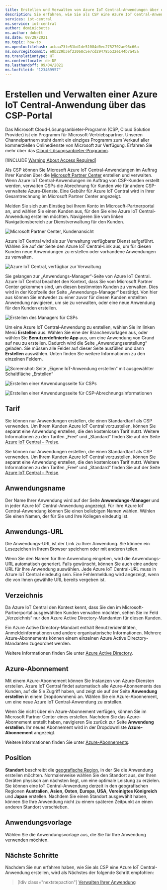 ```yaml
---
title: Erstellen und Verwalten von Azure IoT Central-Anwendungen über das CSP-Portal | Microsoft-Dokumentation
description: Sie erfahren, wie Sie als CSP eine Azure IoT Central-Anwendung im Auftrag des Kunden erstellen.
services: iot-central
ms.service: iot-central
author: dominicbetts
ms.author: dobett
ms.date: 08/28/2021
ms.topic: how-to
ms.openlocfilehash: acbaa73fe51bd1de51084d0ec2752702ae96c66a
ms.sourcegitcommit: e8b229b3ef22068c5e7cd294785532e144b7a45a
ms.translationtype: HT
ms.contentlocale: de-DE
ms.lasthandoff: 09/04/2021
ms.locfileid: "123469957"
---
```

# <a name="create-and-manage-an-azure-iot-central-application-from-the-csp-portal"></a>Erstellen und Verwalten einer Azure IoT Central-Anwendung über das CSP-Portal

Das Microsoft Cloud-Lösungsanbieter-Programm (CSP, Cloud Solution Provider) ist ein Programm für Microsoft-Vertriebspartner. Unseren Channelpartnern steht damit ein einziges Programm zum Verkauf aller kommerziellen Onlinedienste von Microsoft zur Verfügung. Erfahren Sie mehr über das [Cloud-Lösungsanbieter-Programm](https://partner.microsoft.com/cloud-solution-provider).

[!INCLUDE [Warning About Access Required](../../../includes/iot-central-warning-contribitorrequireaccess.md)]

Als CSP können Sie Microsoft Azure IoT Central-Anwendungen im Auftrag Ihrer Kunden über die [Microsoft Partner Center](https://partnercenter.microsoft.com/partner/home) erstellen und verwalten. Wenn Azure IoT Central-Anwendungen im Auftrag von CSP-Kunden erstellt werden, verwalten CSPs die Abrechnung für Kunden wie für andere CSP-verwaltete Azure-Dienste. Eine Gebühr für Azure IoT Central wird in Ihrer Gesamtrechnung im Microsoft Partner Center angezeigt.

Melden Sie sich zum Einstieg bei Ihrem Konto im Microsoft-Partnerportal an, und wählen Sie einen Kunden aus, für den Sie eine Azure IoT Central-Anwendung erstellen möchten. Navigieren Sie vom linken Navigationsbereich zur Dienstverwaltung für den Kunden.

![Microsoft Partner Center, Kundenansicht](media/howto-create-and-manage-applications-csp/image1.png)

Azure IoT Central wird als zur Verwaltung verfügbarer Dienst aufgeführt. Wählen Sie auf der Seite den Azure IoT Central-Link aus, um für diesen Kunden neue Anwendungen zu erstellen oder vorhandene Anwendungen zu verwalten.

![Azure IoT Central, verfügbar zur Verwaltung](media/howto-create-and-manage-applications-csp/image2.png)

Sie gelangen zur „Anwendungs-Manager“-Seite von Azure IoT Central. Azure IoT Central beachtet den Kontext, dass Sie vom Microsoft Partner Center gekommen sind, um diesen bestimmten Kunden zu verwalten. Dies wird in der Kopfzeile der Seite „Anwendungs-Manager“ bestätigt. Von hier aus können Sie entweder zu einer zuvor für diesen Kunden erstellten Anwendung navigieren, um sie zu verwalten, oder eine neue Anwendung für den Kunden erstellen.

![Erstellen des Managers für CSPs](media/howto-create-and-manage-applications-csp/image3.png)

Um eine Azure IoT Central-Anwendung zu erstellen, wählen Sie im linken Menü **Erstellen** aus. Wählen Sie eine der Branchenvorlagen aus, oder wählen Sie **Benutzerdefinierte App** aus, um eine Anwendung von Grund auf neu zu erstellen. Dadurch wird die Seite „Anwendungserstellung“ geladen. Sie müssen alle Felder auf dieser Seite ausfüllen und dann **Erstellen** auswählen. Unten finden Sie weitere Informationen zu den einzelnen Feldern.

![Screenshot: Seite „Eigene IoT-Anwendung erstellen“ mit ausgewählter Schaltfläche „Erstellen“](media/howto-create-and-manage-applications-csp/image4.png)

![Erstellen einer Anwendungsseite für CSPs](media/howto-create-and-manage-applications-csp/image4-1.png)

![Erstellen einer Anwendungsseite für CSP-Abrechnungsinformationen](media/howto-create-and-manage-applications-csp/image4-2.png)

## <a name="pricing-plan"></a>Tarif

Sie können nur Anwendungen erstellen, die einen Standardtarif als CSP verwenden. Um Ihrem Kunden Azure IoT Central vorzustellen, können Sie separat eine Anwendung erstellen, die den kostenlosen Tarif nutzt. Weitere Informationen zu den Tarifen „Free“ und „Standard“ finden Sie auf der Seite [Azure IoT Central – Preise](https://azure.microsoft.com/pricing/details/iot-central/).

Sie können nur Anwendungen erstellen, die einen Standardtarif als CSP verwenden. Um Ihrem Kunden Azure IoT Central vorzustellen, können Sie separat eine Anwendung erstellen, die den kostenlosen Tarif nutzt. Weitere Informationen zu den Tarifen „Free“ und „Standard“ finden Sie auf der Seite [Azure IoT Central – Preise](https://azure.microsoft.com/pricing/details/iot-central/).

## <a name="application-name"></a>Anwendungsname

Der Name Ihrer Anwendung wird auf der Seite **Anwendungs-Manager** und in jeder Azure IoT Central-Anwendung angezeigt. Für Ihre Azure IoT Central-Anwendung können Sie einen beliebigen Namen wählen. Wählen Sie einen Namen, der für Sie und Ihre Kollegen eindeutig ist.

## <a name="application-url"></a>Anwendungs-URL

Die Anwendungs-URL ist der Link zu Ihrer Anwendung. Sie können ein Lesezeichen in Ihrem Browser speichern oder mit anderen teilen.

Wenn Sie den Namen für Ihre Anwendung eingeben, wird die Anwendungs-URL automatisch generiert. Falls gewünscht, können Sie auch eine andere URL für Ihre Anwendung auswählen. Jede Azure IoT Central-URL muss in Azure IoT Central eindeutig sein. Eine Fehlermeldung wird angezeigt, wenn die von Ihnen gewählte URL bereits vergeben ist.

## <a name="directory"></a>Verzeichnis

Da Azure IoT Central den Kontext kennt, dass Sie den im Microsoft-Partnerportal ausgewählten Kunden verwalten möchten, sehen Sie im Feld „Verzeichnis“ nur den Azure Active Directory-Mandanten für diesen Kunden. 

Ein Azure Active Directory-Mandant enthält Benutzeridentitäten, Anmeldeinformationen und andere organisatorische Informationen. Mehrere Azure-Abonnements können einem einzelnen Azure Active Directory-Mandanten zugeordnet werden.

Weitere Informationen finden Sie unter [Azure Active Directory](../../active-directory/index.yml).

## <a name="azure-subscription"></a>Azure-Abonnement

Mit einem Azure-Abonnement können Sie Instanzen von Azure-Diensten erstellen. Azure IoT Central findet automatisch alle Azure-Abonnements des Kunden, auf die Sie Zugriff haben, und zeigt sie auf der Seite **Anwendung erstellen** in einem Dropdownmenü an. Wählen Sie ein Azure-Abonnement, um eine neue Azure IoT Central-Anwendung zu erstellen.

Wenn Sie nicht über ein Azure-Abonnement verfügen, können Sie im Microsoft Partner Center eines erstellen. Nachdem Sie das Azure-Abonnement erstellt haben, navigieren Sie zurück zur Seite **Anwendung erstellen**. Ihr neues Abonnement wird in der Dropdownliste **Azure-Abonnement** angezeigt.

Weitere Informationen finden Sie unter [Azure-Abonnements](../../guides/developer/azure-developer-guide.md#understanding-accounts-subscriptions-and-billing).

## <a name="location"></a>Position

**Standort** beschreibt die [geografische Region](https://azure.microsoft.com/global-infrastructure/geographies/), in der Sie die Anwendung erstellen möchten. Normalerweise wählen Sie den Standort aus, der Ihren Geräten physisch am nächsten liegt, um eine optimale Leistung zu erzielen. Sie können eine IoT Central-Anwendung derzeit in den geografischen Regionen **Australien**, **Asien, Osten**, **Europa**, **USA**, **Vereinigtes Königreich** und **Japan** erstellen. Nachdem Sie einen Standort ausgewählt haben, können Sie Ihre Anwendung nicht zu einem späteren Zeitpunkt an einen anderen Standort verschieben.

## <a name="application-template"></a>Anwendungsvorlage

Wählen Sie die Anwendungsvorlage aus, die Sie für Ihre Anwendung verwenden möchten.

## <a name="next-steps"></a>Nächste Schritte

Nachdem Sie nun erfahren haben, wie Sie als CSP eine Azure IoT Central-Anwendung erstellen, wird als Nächstes der folgende Schritt empfohlen:

> [!div class="nextstepaction"]
> [Verwalten Ihrer Anwendung](howto-administer.md)
